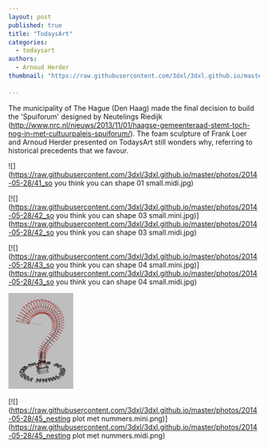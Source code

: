 ```yaml
---
layout: post
published: true
title: "TodaysArt"
categories:
  - todaysart
authors:
  - Arnoud Herder
thumbnail: "https://raw.githubusercontent.com/3dxl/3dxl.github.io/master/photos/2014-05-28/41_so you think you can shape  01 small.mini.jpg"

---
```


The municipality of The Hague (Den Haag) made the final decision to build the 'Spuiforum' designed by Neutelings Riedijk (http://www.nrc.nl/nieuws/2013/11/01/haagse-gemeenteraad-stemt-toch-nog-in-met-cultuurpaleis-spuiforum/). The foam sculpture of Frank Loer and Arnoud Herder presented on TodaysArt still wonders why, referring to historical precedents that we favour. 		 	   		   		 	   		   		 	   		  


![](https://raw.githubusercontent.com/3dxl/3dxl.github.io/master/photos/2014-05-28/41_so you think you can shape  01 small.midi.jpg)


[![](https://raw.githubusercontent.com/3dxl/3dxl.github.io/master/photos/2014-05-28/42_so you think you can shape 03 small.mini.jpg)](https://raw.githubusercontent.com/3dxl/3dxl.github.io/master/photos/2014-05-28/42_so you think you can shape 03 small.midi.jpg)


[![](https://raw.githubusercontent.com/3dxl/3dxl.github.io/master/photos/2014-05-28/43_so you think you can shape 04 small.mini.jpg)](https://raw.githubusercontent.com/3dxl/3dxl.github.io/master/photos/2014-05-28/43_so you think you can shape 04 small.midi.jpg)


[![](https://raw.githubusercontent.com/3dxl/3dxl.github.io/master/photos/2014-05-28/44_constr.mini.png)](https://raw.githubusercontent.com/3dxl/3dxl.github.io/master/photos/2014-05-28/44_constr.midi.png)


[![](https://raw.githubusercontent.com/3dxl/3dxl.github.io/master/photos/2014-05-28/45_nesting plot met nummers.mini.png)](https://raw.githubusercontent.com/3dxl/3dxl.github.io/master/photos/2014-05-28/45_nesting plot met nummers.midi.png)
